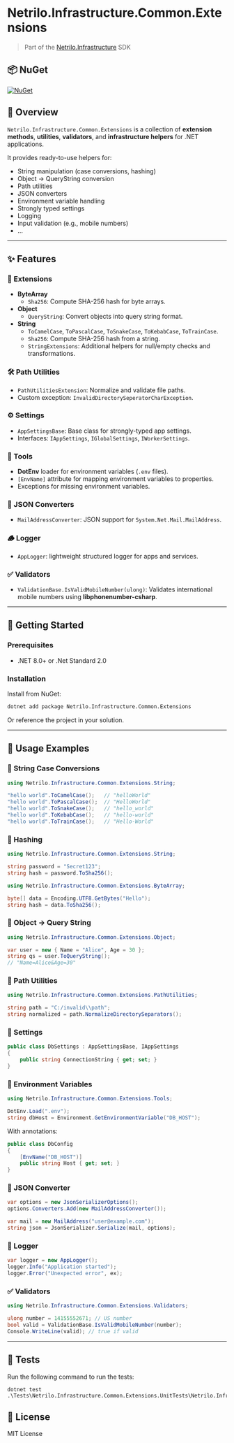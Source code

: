 # Netrilo.Infrastructure.Common.Extensions

> Part of the [Netrilo.Infrastructure](https://github.com/raminesfahani/Netrilo_Infrastructure) SDK

## 📦 NuGet

[![NuGet](https://img.shields.io/nuget/v/Netrilo.Infrastructure.Common.Extensions)](https://www.nuget.org/packages/Netrilo.Infrastructure.Common.Extensions)

## 📖 Overview
`Netrilo.Infrastructure.Common.Extensions` is a collection of **extension methods**, **utilities**, **validators**, and **infrastructure helpers** for .NET applications.  

It provides ready-to-use helpers for:
- String manipulation (case conversions, hashing)
- Object → QueryString conversion
- Path utilities
- JSON converters
- Environment variable handling
- Strongly typed settings
- Logging
- Input validation (e.g., mobile numbers)
- ...

---

## ✨ Features

### 🔧 Extensions
- **ByteArray**
  - `Sha256`: Compute SHA-256 hash for byte arrays.  
- **Object**
  - `QueryString`: Convert objects into query string format.  
- **String**
  - `ToCamelCase`, `ToPascalCase`, `ToSnakeCase`, `ToKebabCase`, `ToTrainCase`.  
  - `Sha256`: Compute SHA-256 hash from a string.  
  - `StringExtensions`: Additional helpers for null/empty checks and transformations.  

### 🛠 Path Utilities
- `PathUtilitiesExtension`: Normalize and validate file paths.  
- Custom exception: `InvalidDirectorySeperatorCharException`.  

### ⚙️ Settings
- `AppSettingsBase`: Base class for strongly-typed app settings.  
- Interfaces: `IAppSettings`, `IGlobalSettings`, `IWorkerSettings`.  

### 📝 Tools
- **DotEnv** loader for environment variables (`.env` files).  
- `[EnvName]` attribute for mapping environment variables to properties.  
- Exceptions for missing environment variables.  

### 🧾 JSON Converters
- `MailAddressConverter`: JSON support for `System.Net.Mail.MailAddress`.  

### 🪵 Logger
- `AppLogger`: lightweight structured logger for apps and services.  

### ✅ Validators
- `ValidationBase.IsValidMobileNumber(ulong)`: Validates international mobile numbers using **libphonenumber-csharp**.  

---

## 🚀 Getting Started

### Prerequisites
- .NET 8.0+ or .Net Standard 2.0

### Installation
Install from NuGet:
```bash
dotnet add package Netrilo.Infrastructure.Common.Extensions
```

Or reference the project in your solution.  

---

## 📘 Usage Examples

### 🔑 String Case Conversions
```csharp
using Netrilo.Infrastructure.Common.Extensions.String;

"hello world".ToCamelCase();   // "helloWorld"
"hello world".ToPascalCase();  // "HelloWorld"
"hello world".ToSnakeCase();   // "hello_world"
"hello world".ToKebabCase();   // "hello-world"
"hello world".ToTrainCase();   // "Hello-World"
```

### 🔑 Hashing
```csharp
using Netrilo.Infrastructure.Common.Extensions.String;

string password = "Secret123";
string hash = password.ToSha256();
```

```csharp
using Netrilo.Infrastructure.Common.Extensions.ByteArray;

byte[] data = Encoding.UTF8.GetBytes("Hello");
string hash = data.ToSha256();
```

### 🔑 Object → Query String
```csharp
using Netrilo.Infrastructure.Common.Extensions.Object;

var user = new { Name = "Alice", Age = 30 };
string qs = user.ToQueryString();
// "Name=Alice&Age=30"
```

### 🔑 Path Utilities
```csharp
using Netrilo.Infrastructure.Common.Extensions.PathUtilities;

string path = "C:/invalid\\path";
string normalized = path.NormalizeDirectorySeparators();
```

### 🔑 Settings
```csharp
public class DbSettings : AppSettingsBase, IAppSettings
{
    public string ConnectionString { get; set; }
}
```

### 🔑 Environment Variables
```csharp
using Netrilo.Infrastructure.Common.Extensions.Tools;

DotEnv.Load(".env");
string dbHost = Environment.GetEnvironmentVariable("DB_HOST");
```

With annotations:
```csharp
public class DbConfig
{
    [EnvName("DB_HOST")]
    public string Host { get; set; }
}
```

### 🔑 JSON Converter
```csharp
var options = new JsonSerializerOptions();
options.Converters.Add(new MailAddressConverter());

var mail = new MailAddress("user@example.com");
string json = JsonSerializer.Serialize(mail, options);
```

### 🔑 Logger
```csharp
var logger = new AppLogger();
logger.Info("Application started");
logger.Error("Unexpected error", ex);
```

### ✅ Validators
```csharp
using Netrilo.Infrastructure.Common.Extensions.Validators;

ulong number = 14155552671; // US number
bool valid = ValidationBase.IsValidMobileNumber(number);
Console.WriteLine(valid); // true if valid
```

---

## 🧪 Tests

Run the following command to run the tests:

```
dotnet test .\Tests\Netrilo.Infrastructure.Common.Extensions.UnitTests\Netrilo.Infrastructure.Common.Extensions.UnitTests.csproj
```


## 📄 License

MIT License
